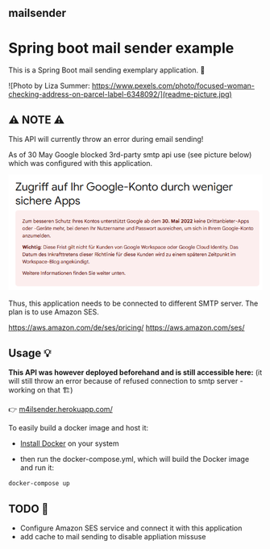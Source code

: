 ## mailsender

# Spring boot mail sender example

This is a Spring Boot mail sending exemplary application. 👮

![Photo by Liza Summer: https://www.pexels.com/photo/focused-woman-checking-address-on-parcel-label-6348092/](readme-picture.jpg)


## ⚠️ NOTE ⚠️

This API will currently throw an error during email sending!

As of 30 May Google blocked 3rd-party smtp api use (see picture below) which was configured with this application.

![Google banned 3rd-party smtp use](google.png)

Thus, this application needs to be connected to different SMTP server. The plan is to use Amazon SES.

https://aws.amazon.com/de/ses/pricing/
https://aws.amazon.com/ses/

## Usage 💡

__This API was however deployed beforehand and is still accessible here:__ 
(it will still throw an error because of refused connection to smtp server - working on that 🏗️)

👉  [m4ilsender.herokuapp.com/](https://m4ilsender.herokuapp.com/)

To easily build a docker image and host it:
- [Install Docker](https://docs.docker.com/get-docker/) on your system

- then run the docker-compose.yml, which will build the Docker image and run it:
```bash
docker-compose up
```


## TODO 📝

- Configure Amazon SES service and connect it with this application
- add cache to mail sending to disable appliation missuse 